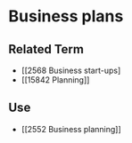 # Business plans  

## Related Term

- [[2568 Business start-ups]
- [[15842 Planning]]  

## Use

- [[2552 Business planning]]  

